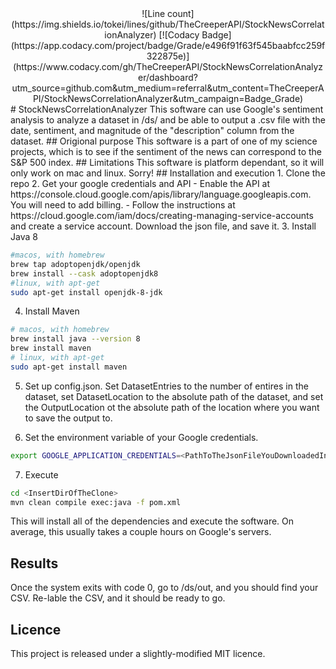 <div style="text-align:center">
![Line count](https://img.shields.io/tokei/lines/github/TheCreeperAPI/StockNewsCorrelationAnalyzer)
[![Codacy Badge](https://app.codacy.com/project/badge/Grade/e496f91f63f545baabfcc259f322875e)](https://www.codacy.com/gh/TheCreeperAPI/StockNewsCorrelationAnalyzer/dashboard?utm_source=github.com&amp;utm_medium=referral&amp;utm_content=TheCreeperAPI/StockNewsCorrelationAnalyzer&amp;utm_campaign=Badge_Grade)
</div>
# StockNewsCorrelationAnalyzer
This software can use Google's sentiment analysis to analyze a dataset in /ds/ and be able to output a .csv file with the date, sentiment, and magnitude of the "description" column from the dataset.
## Origional purpose
This software is a part of one of my science projects, which is to see if the sentiment of the news can correspond to the S&P 500 index. 
## Limitations
This software is platform dependant, so it will only work on mac and linux. Sorry!
## Installation and execution
1. Clone the repo
2. Get your google credentials and API
  - Enable the API at https://console.cloud.google.com/apis/library/language.googleapis.com. You will need to add billing.
  - Follow the instructions at https://cloud.google.com/iam/docs/creating-managing-service-accounts and create a service account. Download the json file, and save it.
3. Install Java 8

```bash
#macos, with homebrew
brew tap adoptopenjdk/openjdk
brew install --cask adoptopenjdk8
#linux, with apt-get
sudo apt-get install openjdk-8-jdk
```

4. Install Maven
```bash
# macos, with homebrew
brew install java --version 8
brew install maven
# linux, with apt-get
sudo apt-get install maven
```
5. Set up config.json.  Set DatasetEntries to the number of entires in the dataset, set DatasetLocation to the absolute path of the dataset, and set the OutputLocation ot the absolute path of the location where you want to save the output to.

6. Set the environment variable of your Google credentials.
```bash
export GOOGLE_APPLICATION_CREDENTIALS=<PathToTheJsonFileYouDownloadedInStep2>
```

7. Execute 
```bash
cd <InsertDirOfTheClone>
mvn clean compile exec:java -f pom.xml
```
This will install all of the dependencies and execute the software. On average, this usually takes a couple hours on Google's servers.
## Results
Once the system exits with code 0, go to /ds/out, and you should find your CSV.  Re-lable the CSV, and it should be ready to go.

## Licence
This project is released under a slightly-modified MIT licence.
